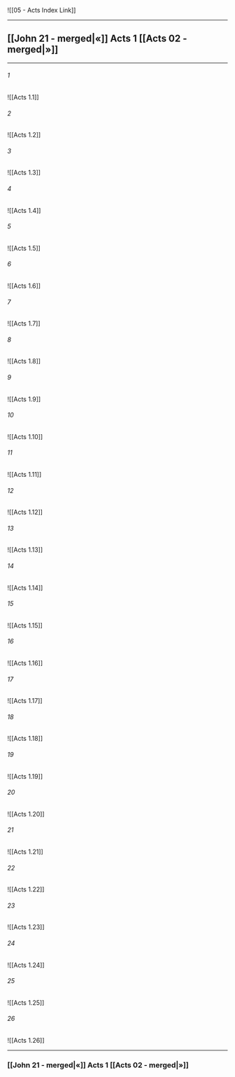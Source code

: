 ![[05 - Acts Index Link]]

---
##  [[John 21 - merged|«]] Acts 1 [[Acts 02 - merged|»]]

---

###### 1
![[Acts 1.1]] 

###### 2
![[Acts 1.2]] 

###### 3
![[Acts 1.3]] 

###### 4
![[Acts 1.4]]

###### 5 
![[Acts 1.5]] 

###### 6
![[Acts 1.6]] 

###### 7
![[Acts 1.7]] 

###### 8
![[Acts 1.8]] 

###### 9
![[Acts 1.9]] 

###### 10
![[Acts 1.10]] 

###### 11
![[Acts 1.11]] 

###### 12
![[Acts 1.12]]

###### 13
![[Acts 1.13]] 

###### 14
![[Acts 1.14]] 

###### 15
![[Acts 1.15]]

###### 16
![[Acts 1.16]] 

###### 17
![[Acts 1.17]]

###### 18
![[Acts 1.18]] 

###### 19
![[Acts 1.19]] 

###### 20
![[Acts 1.20]]

###### 21
![[Acts 1.21]] 

###### 22
![[Acts 1.22]] 

###### 23
![[Acts 1.23]]

###### 24
![[Acts 1.24]] 

###### 25
![[Acts 1.25]]

###### 26
![[Acts 1.26]] 


---
###  [[John 21 - merged|«]] Acts 1 [[Acts 02 - merged|»]]